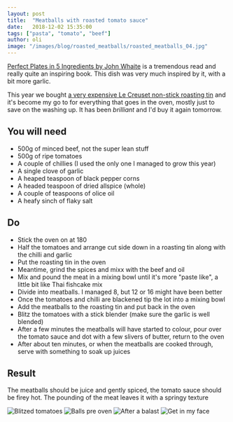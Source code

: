 ```yaml
---
layout: post
title:  "Meatballs with roasted tomato sauce"
date:   2018-12-02 15:35:00
tags: ["pasta", "tomato", "beef"]
author: oli
image: "/images/blog/roasted_meatballs/roasted_meatballs_04.jpg"
---
```


[Perfect Plates in 5 Ingredients by John Whaite](https://amzn.to/2zFuz6L) is a tremendous read and really quite an inspiring book.  This dish was very much inspired by it, with a bit more garlic.

This year we bought [a very expensive Le Creuset non-stick roasting tin](https://amzn.to/2zDS5Bc) and it's become my go to for everything that goes in the oven, mostly just to save on the washing up.  It has been *brilliant* and I'd buy it again tomorrow.

## You will need

* 500g of minced beef, not the super lean stuff
* 500g of ripe tomatoes
* A couple of chillies (I used the only one I managed to grow this year)
* A single clove of garlic
* A heaped teaspoon of black pepper corns
* A headed teaspoon of dried allspice (whole)
* A couple of teaspoons of olice oil
* A heafy sinch of flaky salt


## Do

* Stick the oven on at 180
* Half the tomatoes and arrange cut side down in a roasting tin along with the chilli and garlic
* Put the roasting tin in the oven
* Meantime, grind the spices and mixx with the beef and oil
* Mix and pound the meat in a mixing bowl until it's more "paste like", a little bit like Thai fishcake mix
* Divide into meatballs. I managed 8, but 12 or 16 might have been better
* Once the tomatoes and chilli are blackened tip the lot into a mixing bowl
* Add the meatballs to the roasting tin and put back in the oven
* Blitz the tomatoes with a stick blender (make sure the garlic is well blended)
* After a few minutes the meatballs will have started to colour, pour over the tomato sauce and dot with a few slivers of butter, return to the oven
* After about ten minutes, or when the meatballs are cooked through, serve with something to soak up juices

## Result

The meatballs should be juice and gently spiced, the tomato sauce should be firey hot.  The pounding of the meat leaves it with a springy texture

![Blitzed tomatoes](/images/blog/roasted_meatballs/roasted_meatballs_01.jpg)
![Balls pre oven](/images/blog/roasted_meatballs/roasted_meatballs_02.jpg)
![After a balast](/images/blog/roasted_meatballs/roasted_meatballs_03.jpg)
![Get in my face](/images/blog/roasted_meatballs/roasted_meatballs_04.jpg)
